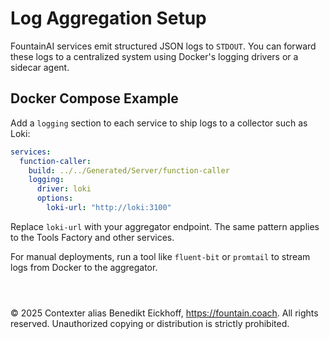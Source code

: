 # Log Aggregation Setup

FountainAI services emit structured JSON logs to `STDOUT`. You can forward these logs to a centralized system using Docker's logging drivers or a sidecar agent.

## Docker Compose Example

Add a `logging` section to each service to ship logs to a collector such as Loki:

```yaml
services:
  function-caller:
    build: ../../Generated/Server/function-caller
    logging:
      driver: loki
      options:
        loki-url: "http://loki:3100"
```

Replace `loki-url` with your aggregator endpoint. The same pattern applies to the Tools Factory and other services.

For manual deployments, run a tool like `fluent-bit` or `promtail` to stream logs from Docker to the aggregator.

```



```
© 2025 Contexter alias Benedikt Eickhoff, https://fountain.coach. All rights reserved.
Unauthorized copying or distribution is strictly prohibited.
```
